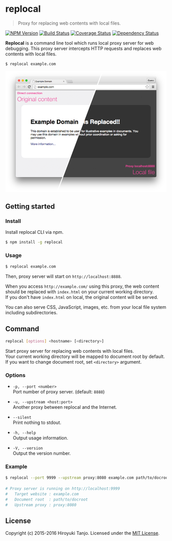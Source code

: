 # replocal
> Proxy for replacing web contents with local files.

[![NPM Version][npm-image]][npm-url]
[![Build Status][travis-image]][travis-url]
[![Coverage Status][coveralls-image]][coveralls-url]
[![Dependency Status][deps-image]][deps-url]

**Replocal** is a command line tool which runs local proxy server for web debugging.
This proxy server intercepts HTTP requests and replaces web contents with local files.

```sh
$ replocal example.com
```

![replocal](screenshot.png)

## Getting started

### Install
Install replocal CLI via npm.

```sh
$ npm install -g replocal
```

### Usage

```sh
$ replocal example.com
```

Then, proxy server will start on `http://localhost:8888`.  

When you access `http://example.com/` using this proxy, the web content should be replaced with `index.html` on your current working directory.  
If you don't have `index.html` on local, the original content will be served.

You can also serve CSS, JavaScript, images, etc. from your local file system including subdirectories.

## Command

```sh
replocal [options] <hostname> [<directory>]
```

Start proxy server for replacing web contents with local files.  
Your current working directory will be mapped to document root by default.  
If you want to change document root, set `<directory>` argument.

### Options

- `-p, --port <number>`  
  Port number of proxy server. (default: `8888`)

- `-u, --upstream <host:port>`  
  Another proxy between replocal and the Internet.

- `--silent`  
  Print nothing to stdout.

- `-h, --help`  
  Output usage information.

- `-V, --version`  
  Output the version number.

### Example

```sh
$ replocal --port 9999 --upstream proxy:8080 example.com path/to/docroot

# Proxy server is running on http://localhost:9999
#   Target website : example.com
#   Document root  : path/to/docroot
#   Upstream proxy : proxy:8080
```

## License
Copyright (c) 2015-2016 Hiroyuki Tanjo. Licensed under the [MIT License](LICENSE).

[npm-image]: https://img.shields.io/npm/v/replocal.svg
[npm-url]: https://www.npmjs.com/package/replocal
[travis-image]: https://travis-ci.org/htanjo/replocal.svg?branch=master
[travis-url]: https://travis-ci.org/htanjo/replocal
[coveralls-image]: https://coveralls.io/repos/htanjo/replocal/badge.svg?branch=master&service=github
[coveralls-url]: https://coveralls.io/github/htanjo/replocal
[deps-image]: https://david-dm.org/htanjo/replocal.svg
[deps-url]: https://david-dm.org/htanjo/replocal
